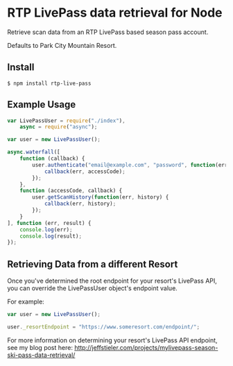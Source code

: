 # RTP LivePass data retrieval for Node

  Retrieve scan data from an RTP LivePass based season pass account.
  
  Defaults to Park City Mountain Resort.
  
## Install

    $ npm install rtp-live-pass

## Example Usage


```javascript
var LivePassUser = require("./index"),
	async = require("async");

var user = new LivePassUser();

async.waterfall([
	function (callback) {
		user.authenticate("email@example.com", "password", function(err, accessCode) {
			callback(err, accessCode);
		});
	},
	function (accessCode, callback) {
		user.getScanHistory(function(err, history) {
			callback(err, history);
		});
	}
], function (err, result) {
	console.log(err);
	console.log(result);
});
```

## Retrieving Data from a different Resort

  Once you've determined the root endpoint for your resort's LivePass API, you can override the LivePassUser object's endpoint value.

  For example:

```javascript
var user = new LivePassUser();

user._resortEndpoint = "https://www.someresort.com/endpoint/";
```

For more information on determining your resort's LivePass API endpoint, see my blog post here: http://jeffstieler.com/projects/mylivepass-season-ski-pass-data-retrieval/